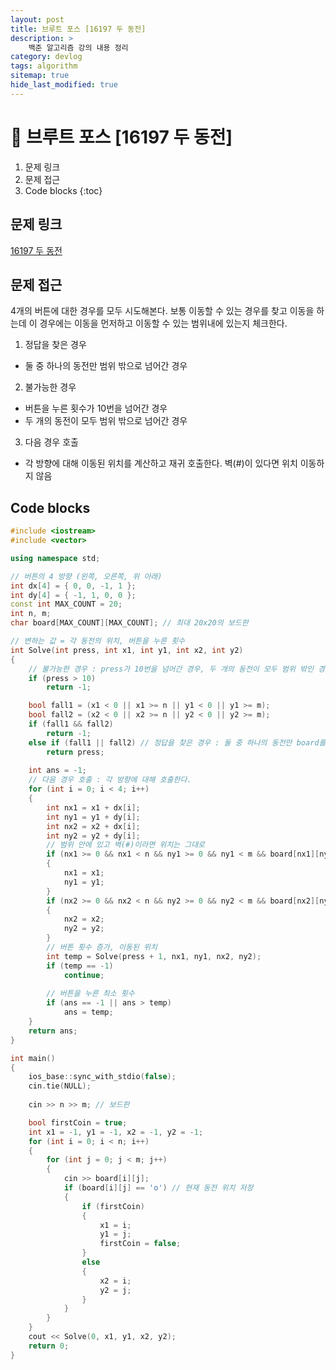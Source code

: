 ```yaml
---
layout: post
title: 브루트 포스 [16197 두 동전]
description: >
    백준 알고리즘 강의 내용 정리
category: devlog
tags: algorithm
sitemap: true
hide_last_modified: true
---
```


# 📌 브루트 포스 [16197 두 동전]

1. 문제 링크
2. 문제 접근
3. Code blocks
{:toc}

## 문제 링크

[16197 두 동전](https://www.acmicpc.net/problem/16197)

## 문제 접근

4개의 버튼에 대한 경우를 모두 시도해본다. 보통 이동할 수 있는 경우를 찾고 이동을 하는데 이 경우에는 이동을 먼저하고 이동할 수 있는 범위내에 있는지 체크한다.

1. 정답을 찾은 경우
- 둘 중 하나의 동전만 범위 밖으로 넘어간 경우

2. 불가능한 경우
- 버튼을 누른 횟수가 10번을 넘어간 경우
- 두 개의 동전이 모두 범위 밖으로 넘어간 경우

3. 다음 경우 호출
- 각 방향에 대해 이동된 위치를 계산하고 재귀 호출한다.
벽(#)이 있다면 위치 이동하지 않음


## Code blocks

```cpp
#include <iostream>
#include <vector>

using namespace std;

// 버튼의 4 방향 (왼쪽, 오른쪽, 위 아래)
int dx[4] = { 0, 0, -1, 1 };
int dy[4] = { -1, 1, 0, 0 };
const int MAX_COUNT = 20;
int n, m;
char board[MAX_COUNT][MAX_COUNT]; // 최대 20x20의 보드판

// 변하는 값 = 각 동전의 위치, 버튼을 누른 횟수
int Solve(int press, int x1, int y1, int x2, int y2)
{
    // 불가능한 경우 : press가 10번을 넘어간 경우, 두 개의 동전이 모두 범위 밖인 경우
    if (press > 10)
        return -1;

    bool fall1 = (x1 < 0 || x1 >= n || y1 < 0 || y1 >= m);
    bool fall2 = (x2 < 0 || x2 >= n || y2 < 0 || y2 >= m);
    if (fall1 && fall2)
        return -1;
    else if (fall1 || fall2) // 정답을 찾은 경우 : 둘 중 하나의 동전만 board를 벗어난 경우
        return press;
    
    int ans = -1;
    // 다음 경우 호출 : 각 방향에 대해 호출한다.
    for (int i = 0; i < 4; i++)
    {
        int nx1 = x1 + dx[i];
        int ny1 = y1 + dy[i];
        int nx2 = x2 + dx[i];
        int ny2 = y2 + dy[i];
        // 범위 안에 있고 벽(#)이라면 위치는 그대로
        if (nx1 >= 0 && nx1 < n && ny1 >= 0 && ny1 < m && board[nx1][ny1] == '#')
        {
            nx1 = x1;
            ny1 = y1;
        }
        if (nx2 >= 0 && nx2 < n && ny2 >= 0 && ny2 < m && board[nx2][ny2] == '#')
        {
            nx2 = x2;
            ny2 = y2;
        }
        // 버튼 횟수 증가, 이동된 위치
        int temp = Solve(press + 1, nx1, ny1, nx2, ny2);
        if (temp == -1)
            continue;
            
        // 버튼을 누른 최소 횟수
        if (ans == -1 || ans > temp)
            ans = temp;
    }
    return ans;
}

int main()
{
    ios_base::sync_with_stdio(false);
    cin.tie(NULL);
    
    cin >> n >> m; // 보드판

    bool firstCoin = true;
    int x1 = -1, y1 = -1, x2 = -1, y2 = -1;
    for (int i = 0; i < n; i++)
    {
        for (int j = 0; j < m; j++)
        {
            cin >> board[i][j];
            if (board[i][j] == 'o') // 현재 동전 위치 저장
            {
                if (firstCoin)
                {
                    x1 = i;
                    y1 = j;
                    firstCoin = false;
                }
                else
                {
                    x2 = i;
                    y2 = j;
                }
            }
        }
    }
    cout << Solve(0, x1, y1, x2, y2);
    return 0;
}
```